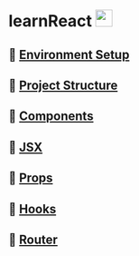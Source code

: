 # learnReact <img src="https://github.com/scotth82/learnReact/assets/99236100/5206c30d-5cd4-4bcc-b87e-39327f2b6f79" height=30, width=30> 

## 🍬 [Environment Setup](notes/0.1_enviornment_setup.md)
## 🍬 [Project Structure](notes/0.2_project_structure.md)
## 🍬 [Components](notes/0.3_components.md)
## 🍬 [JSX](notes/0.4_jsx.md)
## 🍬 [Props](notes/0.5_props.md)
## 🍬 [Hooks](notes/0.6_hooks.md)
## 🍬 [Router](notes/0.7_router.md)
